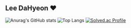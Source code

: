 ## Lee DaHyeon ♥️

![Anurag's GitHub stats](https://github-readme-stats.vercel.app/api?username=hyeon020&show_icons=true&theme=dracula)
![Top Langs](https://github-readme-stats.vercel.app/api/top-langs/?username=hyeon020&layout=compact&theme=dracula)
[![Solved.ac Profile](http://mazassumnida.wtf/api/v2/generate_badge?boj=hyeon020)](https://solved.ac/hyeon020/)

<!--
**hyeon020/hyeon020** is a ✨ _special_ ✨ repository because its `README.md` (this file) appears on your GitHub profile.

Here are some ideas to get you started:

- 🔭 I’m currently working on ...
- 🌱 I’m currently learning ...
- 👯 I’m looking to collaborate on ...
- 🤔 I’m looking for help with ...
- 💬 Ask me about ...
- 📫 How to reach me: ...
- 😄 Pronouns: ...
- ⚡ Fun fact: ...
-->
